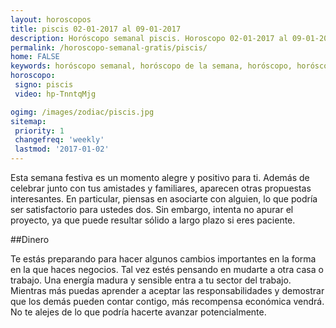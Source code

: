 ```yaml
---
layout: horoscopos
title: piscis 02-01-2017 al 09-01-2017 
description: Horóscopo semanal piscis. Horoscopo 02-01-2017 al 09-01-2017. Horoscopos univision gratis
permalink: /horoscopo-semanal-gratis/piscis/
home: FALSE
keywords: horóscopo semanal, horóscopo de la semana, horóscopo, horóscopo gratis,horóscopos, horóscopo esperanza gracia, horoscopos piscis la semana, horóscopos gratis, Tarot, Astrologia, Zodíaco, piscis, horoscopo gratis
horoscopo:
 signo: piscis
 video: hp-TnntqMjg

ogimg: /images/zodiac/piscis.jpg
sitemap:
 priority: 1
 changefreq: 'weekly'
 lastmod: '2017-01-02'
---
```



Esta semana festiva es un momento alegre y positivo para ti. Además de celebrar junto con tus amistades y familiares, aparecen otras propuestas interesantes. En particular, piensas en asociarte con alguien, lo que podría ser satisfactorio para ustedes dos. Sin embargo, intenta no apurar el proyecto, ya que puede resultar sólido a largo plazo si eres paciente.

##Dinero

Te estás preparando para hacer algunos cambios importantes en la forma en la que haces negocios. Tal vez estés pensando en mudarte a otra casa o trabajo. Una energía madura y  sensible entra a tu sector del trabajo. Mientras más puedas aprender a aceptar las responsabilidades y demostrar que los demás pueden contar contigo, más recompensa económica vendrá. No te alejes de lo que podría hacerte avanzar potencialmente.